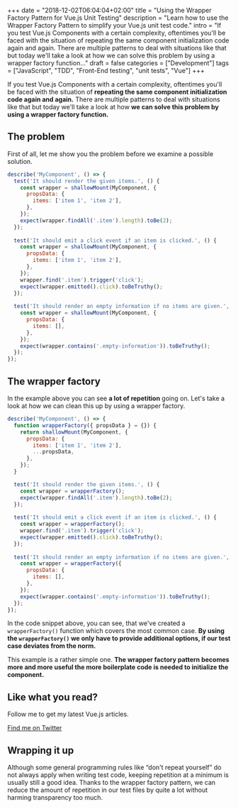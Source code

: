 +++
date = "2018-12-02T06:04:04+02:00"
title = "Using the Wrapper Factory Pattern for Vue.js Unit Testing"
description = "Learn how to use the Wrapper Factory Pattern to simplify your Vue.js unit test code."
intro = "If you test Vue.js Components with a certain complexity, oftentimes you'll be faced with the situation of repeating the same component initialization code again and again. There are multiple patterns to deal with situations like that but today we'll take a look at how we can solve this problem by using a wrapper factory function..."
draft = false
categories = ["Development"]
tags = ["JavaScript", "TDD", "Front-End testing", "unit tests", "Vue"]
+++

If you test Vue.js Components with a certain complexity, oftentimes you'll be faced with the situation of **repeating the same component initialization code again and again.** There are multiple patterns to deal with situations like that but today we'll take a look at how **we can solve this problem by using a wrapper factory function.**

## The problem

First of all, let me show you the problem before we examine a possible solution.

```js
describe('MyComponent', () => {
  test('It should render the given items.', () {
    const wrapper = shallowMount(MyComponent, {
      propsData: {
        items: ['item 1', 'item 2'],
      },
    });
    expect(wrapper.findAll('.item').length).toBe(2);
  });
  
  test('It should emit a click event if an item is clicked.', () {
    const wrapper = shallowMount(MyComponent, {
      propsData: {
        items: ['item 1', 'item 2'],
      },
    });
    wrapper.find('.item').trigger('click');
    expect(wrapper.emitted().click).toBeTruthy();
  });
  
  test('It should render an empty information if no items are given.', () {
    const wrapper = shallowMount(MyComponent, {
      propsData: {
        items: [],
      },
    });
    expect(wrapper.contains('.empty-information')).toBeTruthy();
  });
});
```

## The wrapper factory

In the example above you can see **a lot of repetition** going on. Let's take a look at how we can clean this up by using a wrapper factory.

```js
describe('MyComponent', () => {
  function wrapperFactory({ propsData } = {}) {
    return shallowMount(MyComponent, {
      propsData: {
        items: ['item 1', 'item 2'],
        ...propsData,
      },
    });
  }

  test('It should render the given items.', () {
    const wrapper = wrapperFactory();
    expect(wrapper.findAll('.item').length).toBe(2);
  });
  
  test('It should emit a click event if an item is clicked.', () {
    const wrapper = wrapperFactory();
    wrapper.find('.item').trigger('click');
    expect(wrapper.emitted().click).toBeTruthy();
  });
  
  test('It should render an empty information if no items are given.', () {
    const wrapper = wrapperFactory({
      propsData: {
        items: [],
      },
    });
    expect(wrapper.contains('.empty-information')).toBeTruthy();
  });
});
```

In the code snippet above, you can see, that we've created a `wrapperFactory()` function which covers the most common case. **By using the `wrapperFactory()` we only have to provide additional options, if our test case deviates from the norm.**

This example is a rather simple one. **The wrapper factory pattern becomes more and more useful the more boilerplate code is needed to initialize the component.**

<div class="c-content__broad">
  <div class="c-twitter-teaser">
    <div class="c-twitter-teaser__content">
      <h2 class="c-twitter-teaser__headline">Like what you read?</h2>
      <p class="c-twitter-teaser__body">
        Follow me to get my latest Vue.js articles.
      </p>
      <a class="c-button c-button--outline c-twitter-teaser__button" rel="nofollow" href="https://twitter.com/maoberlehner" data-event-category="link" data-event-action="click: contact" data-event-label="Twitter (article content)">
        Find me on Twitter
      </a>
    </div>
  </div>
</div>

## Wrapping it up

Although some general programming rules like “don't repeat yourself” do not always apply when writing test code, keeping repetition at a minimum is usually still a good idea. Thanks to the wrapper factory pattern, we can reduce the amount of repetition in our test files by quite a lot without harming transparency too much.
